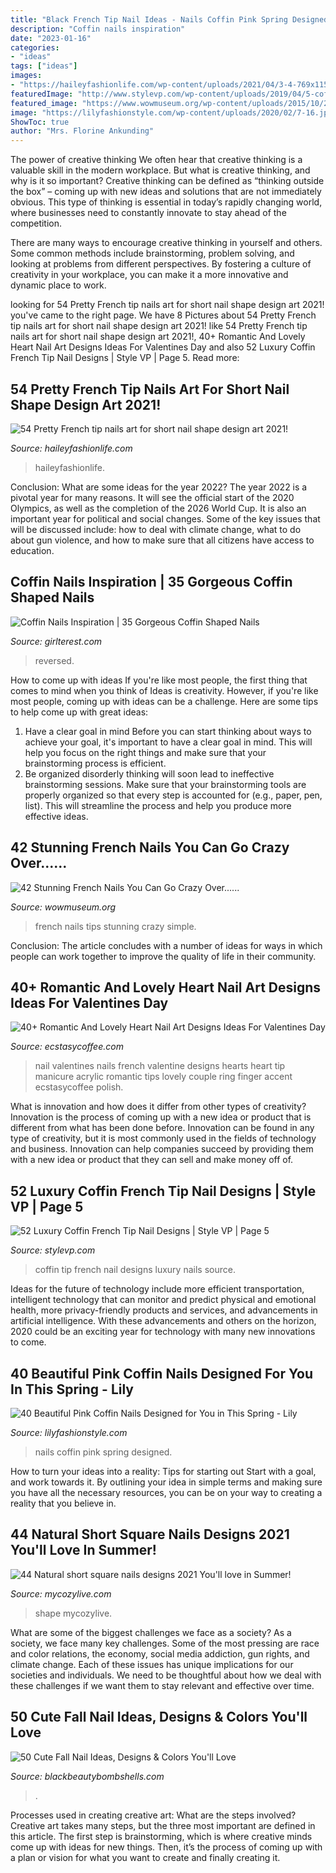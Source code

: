 ```yaml
---
title: "Black French Tip Nail Ideas - Nails Coffin Pink Spring Designed"
description: "Coffin nails inspiration"
date: "2023-01-16"
categories:
- "ideas"
tags: ["ideas"]
images:
- "https://haileyfashionlife.com/wp-content/uploads/2021/04/3-4-769x1154.jpg"
featuredImage: "http://www.stylevp.com/wp-content/uploads/2019/04/5-coffin-nails-french-tip.jpg"
featured_image: "https://www.wowmuseum.org/wp-content/uploads/2015/10/21.jpg"
image: "https://lilyfashionstyle.com/wp-content/uploads/2020/02/7-16.jpg"
ShowToc: true
author: "Mrs. Florine Ankunding"
---
```



The power of creative thinking
We often hear that creative thinking is a valuable skill in the modern workplace. But what is creative thinking, and why is it so important?
Creative thinking can be defined as “thinking outside the box” – coming up with new ideas and solutions that are not immediately obvious. This type of thinking is essential in today’s rapidly changing world, where businesses need to constantly innovate to stay ahead of the competition.

There are many ways to encourage creative thinking in yourself and others. Some common methods include brainstorming, problem solving, and looking at problems from different perspectives. By fostering a culture of creativity in your workplace, you can make it a more innovative and dynamic place to work.

	

		
looking for 54 Pretty French tip nails art for short nail shape design art 2021! you've came to the right page. We have 8 Pictures about 54 Pretty French tip nails art for short nail shape design art 2021! like 54 Pretty French tip nails art for short nail shape design art 2021!, 40+ Romantic And Lovely Heart Nail Art Designs Ideas For Valentines Day and also 52 Luxury Coffin French Tip Nail Designs | Style VP | Page 5. Read more:
		
    
## 54 Pretty French Tip Nails Art For Short Nail Shape Design Art 2021!

<img loading=lazy src="https://haileyfashionlife.com/wp-content/uploads/2021/04/3-4-769x1154.jpg" onerror="this.onerror=null;this.src='https://tse3.mm.bing.net/th?id=OIP.NuEnDINMC7fF5EKxrNJ5iAHaLH&amp;pid=15.1';" alt="54 Pretty French tip nails art for short nail shape design art 2021!">

_Source: haileyfashionlife.com_

>haileyfashionlife. 

	

Conclusion: What are some ideas for the year 2022?
The year 2022 is a pivotal year for many reasons. It will see the official start of the 2020 Olympics, as well as the completion of the 2026 World Cup. It is also an important year for political and social changes. Some of the key issues that will be discussed include: how to deal with climate change, what to do about gun violence, and how to make sure that all citizens have access to education.

    
## Coffin Nails Inspiration | 35 Gorgeous Coffin Shaped Nails

<img loading=lazy src="https://girlterest.com/wp-content/uploads/2017/05/coffin-nails31.jpg" onerror="this.onerror=null;this.src='https://tse4.mm.bing.net/th?id=OIP.B4SRWG7rkQ8hD3Z9eG896gHaJ3&amp;pid=15.1';" alt="Coffin Nails Inspiration | 35 Gorgeous Coffin Shaped Nails">

_Source: girlterest.com_

>reversed. 

	

How to come up with ideas
If you're like most people, the first thing that comes to mind when you think of Ideas is creativity. However, if you're like most people, coming up with ideas can be a challenge. 
Here are some tips to help come up with great ideas: 
1. Have a clear goal in mind 
Before you can start thinking about ways to achieve your goal, it's important to have a clear goal in mind. This will help you focus on the right things and make sure that your brainstorming process is efficient. 
2. Be organized 
 disorderly thinking will soon lead to ineffective brainstorming sessions. Make sure that your brainstorming tools are properly organized so that every step is accounted for (e.g., paper, pen, list). This will streamline the process and help you produce more effective ideas. 

    
## 42 Stunning French Nails You Can Go Crazy Over......

<img loading=lazy src="https://www.wowmuseum.org/wp-content/uploads/2015/10/21.jpg" onerror="this.onerror=null;this.src='https://tse1.mm.bing.net/th?id=OIP.i1smR7Lv8GOPJeKK_R_2LwHaJ4&amp;pid=15.1';" alt="42 Stunning French Nails You Can Go Crazy Over......">

_Source: wowmuseum.org_

>french nails tips stunning crazy simple. 

	

Conclusion:
The article concludes with a number of ideas for ways in which people can work together to improve the quality of life in their community.

    
## 40+ Romantic And Lovely Heart Nail Art Designs Ideas For Valentines Day

<img loading=lazy src="https://i0.wp.com/www.ecstasycoffee.com/wp-content/uploads/2016/12/French-Tips-Nail-Design-Accented-With-Red-Hearts.jpg?resize=600%2C600" onerror="this.onerror=null;this.src='https://tse2.mm.bing.net/th?id=OIP.5F8cybx_5yDSYLZuv0gYAQHaHa&amp;pid=15.1';" alt="40+ Romantic And Lovely Heart Nail Art Designs Ideas For Valentines Day">

_Source: ecstasycoffee.com_

>nail valentines nails french valentine designs hearts heart tip manicure acrylic romantic tips lovely couple ring finger accent ecstasycoffee polish. 

	

What is innovation and how does it differ from other types of creativity?
Innovation is the process of coming up with a new idea or product that is different from what has been done before. Innovation can be found in any type of creativity, but it is most commonly used in the fields of technology and business. Innovation can help companies succeed by providing them with a new idea or product that they can sell and make money off of.

    
## 52 Luxury Coffin French Tip Nail Designs | Style VP | Page 5

<img loading=lazy src="http://www.stylevp.com/wp-content/uploads/2019/04/5-coffin-nails-french-tip.jpg" onerror="this.onerror=null;this.src='https://tse2.mm.bing.net/th?id=OIP.Z2ewK5qB4NqJA9u6TGbM7QHaLK&amp;pid=15.1';" alt="52 Luxury Coffin French Tip Nail Designs | Style VP | Page 5">

_Source: stylevp.com_

>coffin tip french nail designs luxury nails source. 

	

Ideas for the future of technology include more efficient transportation, intelligent technology that can monitor and predict physical and emotional health, more privacy-friendly products and services, and advancements in artificial intelligence. With these advancements and others on the horizon, 2020 could be an exciting year for technology with many new innovations to come.

    
## 40 Beautiful Pink Coffin Nails Designed For You In This Spring - Lily

<img loading=lazy src="https://lilyfashionstyle.com/wp-content/uploads/2020/02/7-16.jpg" onerror="this.onerror=null;this.src='https://tse3.mm.bing.net/th?id=OIP.RaBjqGZsHaONdlSQoOcOlQHaK8&amp;pid=15.1';" alt="40 Beautiful Pink Coffin Nails Designed for You in This Spring - Lily">

_Source: lilyfashionstyle.com_

>nails coffin pink spring designed. 

	

How to turn your ideas into a reality: Tips for starting out
Start with a goal, and work towards it. By outlining your idea in simple terms and making sure you have all the necessary resources, you can be on your way to creating a reality that you believe in.

    
## 44 Natural Short Square Nails Designs 2021 You&#039;ll Love In Summer!

<img loading=lazy src="https://mycozylive.com/wp-content/uploads/2021/04/7-13-768x1152.jpg" onerror="this.onerror=null;this.src='https://tse4.mm.bing.net/th?id=OIP.pF3ICHXp_TxszuhPJ0f8SgHaLH&amp;pid=15.1';" alt="44 Natural short square nails designs 2021 You&#039;ll love in Summer!">

_Source: mycozylive.com_

>shape mycozylive. 

	

What are some of the biggest challenges we face as a society?
As a society, we face many key challenges. Some of the most pressing are race and color relations, the economy, social media addiction, gun rights, and climate change. Each of these issues has unique implications for our societies and individuals. We need to be thoughtful about how we deal with these challenges if we want them to stay relevant and effective over time.

    
## 50 Cute Fall Nail Ideas, Designs &amp; Colors You&#039;ll Love

<img loading=lazy src="https://blackbeautybombshells.com/wp-content/uploads/2019/09/54511317_190758065227696_3167195973877445309_n1-768x768.jpg" onerror="this.onerror=null;this.src='https://tse2.mm.bing.net/th?id=OIP.un3XrQmahmYCtgKvSOjGrQHaHa&amp;pid=15.1';" alt="50 Cute Fall Nail Ideas, Designs &amp; Colors You&#039;ll Love">

_Source: blackbeautybombshells.com_

>. 

	

Processes used in creating creative art: What are the steps involved?
Creative art takes many steps, but the three most important are defined in this article. The first step is brainstorming, which is where creative minds come up with ideas for new things. Then, it’s the process of coming up with a plan or vision for what you want to create and finally creating it.

